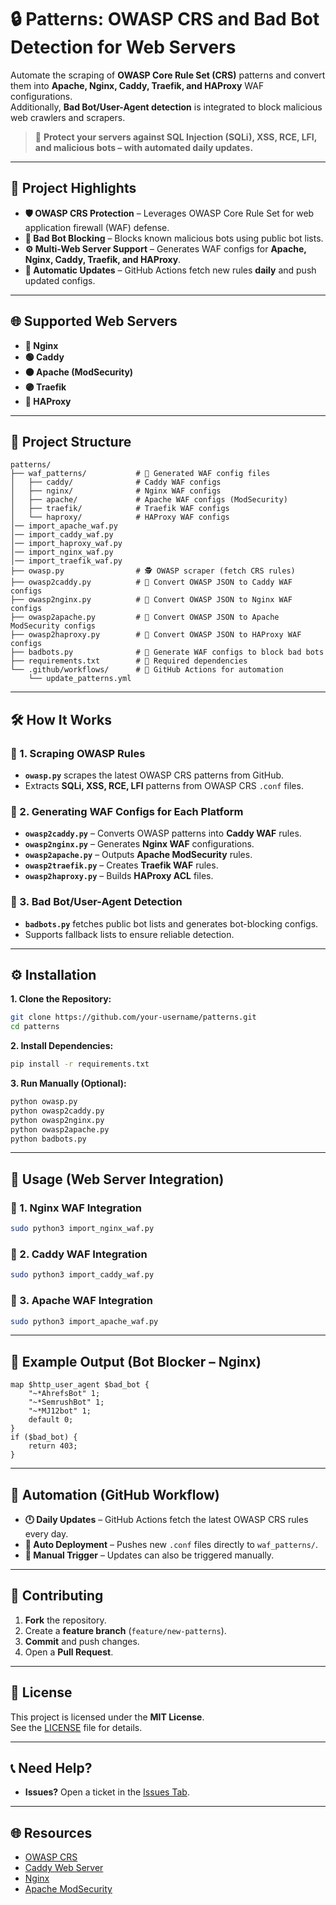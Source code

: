 # 🔒 Patterns: OWASP CRS and Bad Bot Detection for Web Servers  
Automate the scraping of **OWASP Core Rule Set (CRS)** patterns and convert them into **Apache, Nginx, Caddy, Traefik, and HAProxy** WAF configurations.  
Additionally, **Bad Bot/User-Agent detection** is integrated to block malicious web crawlers and scrapers.  

> 🚀 **Protect your servers against SQL Injection (SQLi), XSS, RCE, LFI, and malicious bots – with automated daily updates.**  

---

## 📌 Project Highlights  
- **🛡️ OWASP CRS Protection** – Leverages OWASP Core Rule Set for web application firewall (WAF) defense.  
- **🤖 Bad Bot Blocking** – Blocks known malicious bots using public bot lists.  
- **⚙️ Multi-Web Server Support** – Generates WAF configs for **Apache, Nginx, Caddy, Traefik, and HAProxy**.  
- **🔄 Automatic Updates** – GitHub Actions fetch new rules **daily** and push updated configs.  

---

## 🌐 Supported Web Servers  
- **🔵 Nginx**  
- **🟢 Caddy**  
- **🟠 Apache (ModSecurity)**  
- **🟣 Traefik**  
- **🔴 HAProxy**  

---

## 📂 Project Structure  
```
patterns/
├── waf_patterns/           # 🔧 Generated WAF config files
│   ├── caddy/              # Caddy WAF configs
│   ├── nginx/              # Nginx WAF configs
│   ├── apache/             # Apache WAF configs (ModSecurity)
│   ├── traefik/            # Traefik WAF configs
│   └── haproxy/            # HAProxy WAF configs
│── import_apache_waf.py
│── import_caddy_waf.py
│── import_haproxy_waf.py
│── import_nginx_waf.py
│── import_traefik_waf.py
├── owasp.py                # 🕵️ OWASP scraper (fetch CRS rules)
├── owasp2caddy.py          # 🔄 Convert OWASP JSON to Caddy WAF configs
├── owasp2nginx.py          # 🔄 Convert OWASP JSON to Nginx WAF configs
├── owasp2apache.py         # 🔄 Convert OWASP JSON to Apache ModSecurity configs
├── owasp2haproxy.py        # 🔄 Convert OWASP JSON to HAProxy WAF configs
├── badbots.py              # 🤖 Generate WAF configs to block bad bots
├── requirements.txt        # 📄 Required dependencies
└── .github/workflows/      # 🤖 GitHub Actions for automation
    └── update_patterns.yml
```

---

## 🛠️ How It Works  
### 🔹 1. Scraping OWASP Rules  
- **`owasp.py`** scrapes the latest OWASP CRS patterns from GitHub.  
- Extracts **SQLi, XSS, RCE, LFI** patterns from OWASP CRS `.conf` files.  

### 🔹 2. Generating WAF Configs for Each Platform  
- **`owasp2caddy.py`** – Converts OWASP patterns into **Caddy WAF** rules.  
- **`owasp2nginx.py`** – Generates **Nginx WAF** configurations.  
- **`owasp2apache.py`** – Outputs **Apache ModSecurity** rules.  
- **`owasp2traefik.py`** – Creates **Traefik WAF** rules.  
- **`owasp2haproxy.py`** – Builds **HAProxy ACL** files.  

### 🔹 3. Bad Bot/User-Agent Detection  
- **`badbots.py`** fetches public bot lists and generates bot-blocking configs.  
- Supports fallback lists to ensure reliable detection.  

---

## ⚙️ Installation  
**1. Clone the Repository:**  
```bash
git clone https://github.com/your-username/patterns.git  
cd patterns
```

**2. Install Dependencies:**  
```bash
pip install -r requirements.txt
```

**3. Run Manually (Optional):**  
```bash
python owasp.py
python owasp2caddy.py
python owasp2nginx.py
python owasp2apache.py
python badbots.py
```

---

## 🚀 Usage (Web Server Integration)  
### 🔹 1. Nginx WAF Integration  
```bash
sudo python3 import_nginx_waf.py
```

### 🔹 2. Caddy WAF Integration  
```bash
sudo python3 import_caddy_waf.py
```

### 🔹 3. Apache WAF Integration  
```bash
sudo python3 import_apache_waf.py
```

---

## 🔧 Example Output (Bot Blocker – Nginx)  
```nginx
map $http_user_agent $bad_bot {
    "~*AhrefsBot" 1;
    "~*SemrushBot" 1;
    "~*MJ12bot" 1;
    default 0;
}
if ($bad_bot) {
    return 403;
}
```

---

## 🤖 Automation (GitHub Workflow)  
- **🕛 Daily Updates** – GitHub Actions fetch the latest OWASP CRS rules every day.  
- **🔄 Auto Deployment** – Pushes new `.conf` files directly to `waf_patterns/`.  
- **🎯 Manual Trigger** – Updates can also be triggered manually.  

---

## 🤝 Contributing  
1. **Fork** the repository.  
2. Create a **feature branch** (`feature/new-patterns`).  
3. **Commit** and push changes.  
4. Open a **Pull Request**.  

---

## 📄 License  
This project is licensed under the **MIT License**.  
See the [LICENSE](LICENSE) file for details.  

---

## 📞 Need Help?  
- **Issues?** Open a ticket in the [Issues Tab](https://github.com/fabriziosalmi/patterns/issues).   

---

## 🌐 Resources  
- [OWASP CRS](https://github.com/coreruleset/coreruleset)  
- [Caddy Web Server](https://caddyserver.com/)  
- [Nginx](https://nginx.org/)  
- [Apache ModSecurity](https://modsecurity.org/)  

